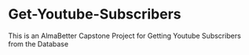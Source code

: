 # Get-Youtube-Subscribers
This is an AlmaBetter Capstone Project for Getting Youtube Subscribers from the Database
